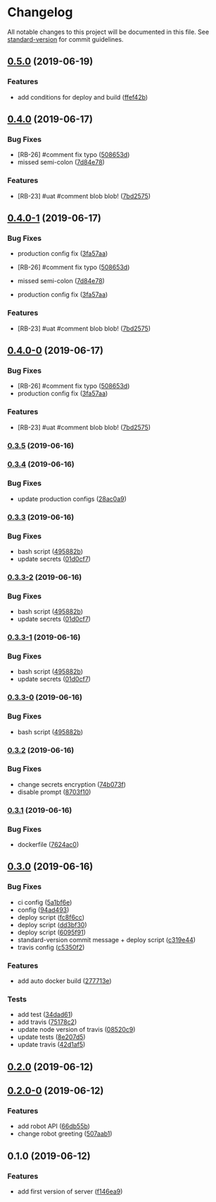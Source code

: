 # Changelog

All notable changes to this project will be documented in this file. See [standard-version](https://github.com/conventional-changelog/standard-version) for commit guidelines.

## [0.5.0](https://github.com/rgmax/robots/compare/v0.4.0...v0.5.0) (2019-06-19)


### Features

* add conditions for deploy and build ([ffef42b](https://github.com/rgmax/robots/commit/ffef42b))



## [0.4.0](https://github.com/rgmax/robots/compare/v0.3.5...v0.4.0) (2019-06-17)


### Bug Fixes

* [RB-26] #comment fix typo ([508653d](https://github.com/rgmax/robots/commit/508653d))
* missed semi-colon ([7d84e78](https://github.com/rgmax/robots/commit/7d84e78))


### Features

* [RB-23] #uat #comment blob blob! ([7bd2575](https://github.com/rgmax/robots/commit/7bd2575))



## [0.4.0-1](https://github.com/rgmax/robots/compare/v0.3.4...v0.4.0-1) (2019-06-17)


### Bug Fixes

* production config fix ([3fa57aa](https://github.com/rgmax/robots/commit/3fa57aa))



* [RB-26] #comment fix typo ([508653d](https://github.com/rgmax/robots/commit/508653d))
* missed semi-colon ([7d84e78](https://github.com/rgmax/robots/commit/7d84e78))
* production config fix ([3fa57aa](https://github.com/rgmax/robots/commit/3fa57aa))


### Features

* [RB-23] #uat #comment blob blob! ([7bd2575](https://github.com/rgmax/robots/commit/7bd2575))



## [0.4.0-0](https://github.com/rgmax/robots/compare/v0.3.4...v0.4.0-0) (2019-06-17)


### Bug Fixes

* [RB-26] #comment fix typo ([508653d](https://github.com/rgmax/robots/commit/508653d))
* production config fix ([3fa57aa](https://github.com/rgmax/robots/commit/3fa57aa))


### Features

* [RB-23] #uat #comment blob blob! ([7bd2575](https://github.com/rgmax/robots/commit/7bd2575))


### [0.3.5](https://github.com/rgmax/robots/compare/v0.3.4...v0.3.5) (2019-06-16)

### [0.3.4](https://github.com/rgmax/robots/compare/v0.3.3...v0.3.4) (2019-06-16)


### Bug Fixes

* update production configs ([28ac0a9](https://github.com/rgmax/robots/commit/28ac0a9))



### [0.3.3](https://github.com/rgmax/robots/compare/v0.3.2...v0.3.3) (2019-06-16)


### Bug Fixes

* bash script ([495882b](https://github.com/rgmax/robots/commit/495882b))
* update secrets ([01d0cf7](https://github.com/rgmax/robots/commit/01d0cf7))



### [0.3.3-2](https://github.com/rgmax/robots/compare/v0.3.2...v0.3.3-2) (2019-06-16)


### Bug Fixes

* bash script ([495882b](https://github.com/rgmax/robots/commit/495882b))
* update secrets ([01d0cf7](https://github.com/rgmax/robots/commit/01d0cf7))



### [0.3.3-1](https://github.com/rgmax/robots/compare/v0.3.2...v0.3.3-1) (2019-06-16)


### Bug Fixes

* bash script ([495882b](https://github.com/rgmax/robots/commit/495882b))
* update secrets ([01d0cf7](https://github.com/rgmax/robots/commit/01d0cf7))



### [0.3.3-0](https://github.com/rgmax/robots/compare/v0.3.2...v0.3.3-0) (2019-06-16)


### Bug Fixes

* bash script ([495882b](https://github.com/rgmax/robots/commit/495882b))



### [0.3.2](https://github.com/rgmax/robots/compare/v0.3.1...v0.3.2) (2019-06-16)


### Bug Fixes

* change secrets encryption ([74b073f](https://github.com/rgmax/robots/commit/74b073f))
* disable prompt ([8703f10](https://github.com/rgmax/robots/commit/8703f10))



### [0.3.1](https://github.com/rgmax/robots/compare/v0.3.0...v0.3.1) (2019-06-16)


### Bug Fixes

* dockerfile ([7624ac0](https://github.com/rgmax/robots/commit/7624ac0))



## [0.3.0](https://github.com/rgmax/robots/compare/v0.2.0...v0.3.0) (2019-06-16)


### Bug Fixes

* ci config ([5a1bf6e](https://github.com/rgmax/robots/commit/5a1bf6e))
* config ([94ad493](https://github.com/rgmax/robots/commit/94ad493))
* deploy script ([fc8f6cc](https://github.com/rgmax/robots/commit/fc8f6cc))
* deploy script ([dd3bf30](https://github.com/rgmax/robots/commit/dd3bf30))
* deploy script ([6095f91](https://github.com/rgmax/robots/commit/6095f91))
* standard-version commit message + deploy script ([c319e44](https://github.com/rgmax/robots/commit/c319e44))
* travis config ([c5350f2](https://github.com/rgmax/robots/commit/c5350f2))


### Features

* add auto docker build ([277713e](https://github.com/rgmax/robots/commit/277713e))


### Tests

* add test ([34dad61](https://github.com/rgmax/robots/commit/34dad61))
* add travis ([75178c2](https://github.com/rgmax/robots/commit/75178c2))
* update node version of travis ([08520c9](https://github.com/rgmax/robots/commit/08520c9))
* update tests ([8e207d5](https://github.com/rgmax/robots/commit/8e207d5))
* update travis ([42d1af5](https://github.com/rgmax/robots/commit/42d1af5))



## [0.2.0](https://github.com/rgmax/robots/compare/v0.2.0-0...v0.2.0) (2019-06-12)



## [0.2.0-0](https://github.com/rgmax/robots/compare/v0.1.0...v0.2.0-0) (2019-06-12)


### Features

* add robot API ([66db55b](https://github.com/rgmax/robots/commit/66db55b))
* change robot greeting ([507aab1](https://github.com/rgmax/robots/commit/507aab1))



## 0.1.0 (2019-06-12)


### Features

* add first version of server ([f146ea9](https://github.com/rgmax/robots/commit/f146ea9))
